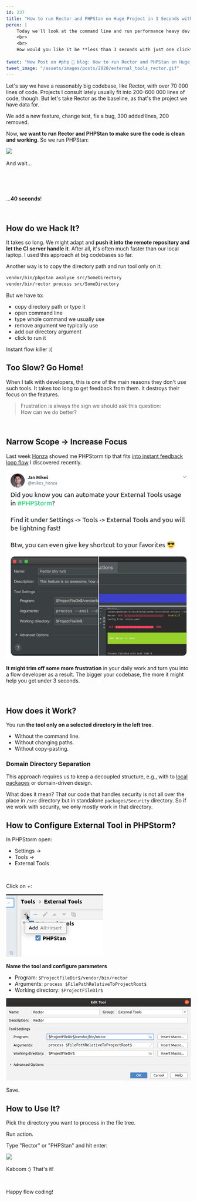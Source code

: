 ```yaml
---
id: 237
title: "How to run Rector and PHPStan on Huge Project in 3 Seconds with PHPStorm"
perex: |
    Today we'll look at the command line and run performance heavy dev tools like Rector or PHPStan on our projects. I'm guessing that it takes more than 10 seconds to run whatever project you use.
    <br>
    <br>
    How would you like it be **less than 3 seconds with just one click** in PHPStorm?

tweet: "New Post on #php 🐘 blog: How to run Rector and PHPStan on Huge Project in 3 Seconds with PHPStorm"
tweet_image: "/assets/images/posts/2020/external_tools_rector.gif"
---
```


Let's say we have a reasonably big codebase, like Rector, with over 70 000 lines of code. Projects I consult lately usually fit into 200-600 000 lines of code, though. But let's take Rector as the baseline, as that's the project we have data for.

We add a new feature, change test, fix a bug, 300 added lines, 200 removed.

Now, **we want to run Rector and PHPStan to make sure the code is clean and working**. So we run PHPStan:

<img src="/assets/images/posts/2020/external_tools_normal_phpstan.gif" class="img-thumbnail">

And wait...

<br>
<br>
<br>

...**40 seconds**!

<br>


## How do we Hack It?

It takes so long. We might adapt and **push it into the remote repository and let the CI server handle it**. After all, it's often much faster than our local laptop. I used this approach at big codebases so far.

Another way is to copy the directory path and run tool only on it:

```bash
vendor/bin/phpstan analyse src/SomeDirectory
vendor/bin/rector process src/SomeDirectory
```

But we have to:

- copy directory path or type it
- open command line
- type whole command we usually use
- remove argument we typically use
- add our directory argument
- click to run it

Instant flow killer :(

## Too Slow? Go Home!

When I talk with developers, this is one of the main reasons they don't use such tools. It takes too long to get feedback from them. It destroys their focus on the features.

<blockquote class="blockquote text-center mt-5 mb-5">
Frustration is always the sign we should ask this question:
<br>
How can we do better?
</blockquote>

<br>

## Narrow Scope → Increase Focus

Last week [Honza](https://twitter.com/mikes_honza) showed me PHPStorm tip that fits [into instant feedback loop flow](/blog/2020/01/27/switch-travis-to-github-actions-to-reduce-stress) I discovered recently.

<a href="https://twitter.com/mikes_honza/status/1222557580507127811">
<img src="/assets/images/posts/2020/external_tools_tweet.png" class="img-thumbnail">
</a>

**It might trim off some more frustration** in your daily work and turn you into a flow developer as a result. The bigger your codebase, the more it might help you get under 3 seconds.

<br>

## How does it Work?

You run **the tool only on a selected directory in the left tree**.

- Without the command line.
- Without changing paths.
- Without copy-pasting.

### Domain Directory Separation

This approach requires us to keep a decoupled structure, e.g., with to [local packages](/blog/2017/12/25/composer-local-packages-for-dummies) or domain-driven design.

What does it mean? That our code that handles security is not all over the place in `/src` directory but in standalone `packages/Security` directory. So if we work with security, we ~~only~~ mostly work in that directory.

## How to Configure External Tool in PHPStorm?

In PHPStorm open:

- Settings →
- Tools →
- External Tools

<br>

Click on *+*:

<img src="/assets/images/posts/2020/external_tool_add.png" class="img-thumbnail">

<br>

**Name the tool and configure parameters**

- Program: `$ProjectFileDir$/vendor/bin/rector`
- Arguments: `process $FilePathRelativeToProjectRoot$`
- Working directory: `$ProjectFileDir$`

<img src="/assets/images/posts/2020/external_tools_one.png" class="img-thumbnail">

<br>

Save.

## How to Use It?

Pick the directory you want to process in the file tree.

Run action.

Type "Rector" or "PHPStan" and hit enter:

<img src="/assets/images/posts/2020/external_tools_rector.gif" class="img-thumbnail">

<br>

Kaboom :) That's it!

<br>

Happy flow coding!
